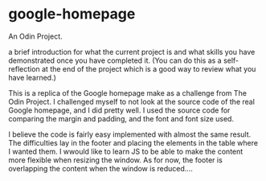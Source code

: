 # google-homepage
An Odin Project. 


a brief introduction for what the current project is and what skills you have demonstrated once you have completed it. (You can do this as a self-reflection at the end of the project which is a good way to review what you have learned.)

This is a replica of the Google homepage make as a challenge from The Odin Project. I challenged myself to not look at the source code of the real Google homepage, and I did pretty well. I used the source code for comparing the margin and padding, and the font and font size used.

I believe the code is fairly easy implemented with almost the same result. The difficulties lay in the footer and placing the elements in the table where I wanted them. I wwould like to learn JS to be able to make the content more flexible when resizing the window. As for now, the footer is overlapping the content when the window is reduced.... 
